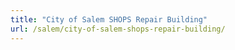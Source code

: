 ```yaml
---
title: "City of Salem SHOPS Repair Building"
url: /salem/city-of-salem-shops-repair-building/
---
```

